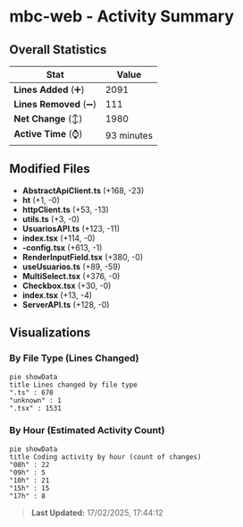 # mbc-web - Activity Summary 

## Overall Statistics

| Stat                   | Value                                                             |
| ---------------------- | ----------------------------------------------------------------- |
| **Lines Added** (➕)   | 2091                                          |
| **Lines Removed** (➖) | 111                                        |
| **Net Change** (↕)    | 1980                |
| **Active Time** (⌚)   | 93 minutes |


## Modified Files
- **AbstractApiClient.ts** (+168, -23)
- **ht** (+1, -0)
- **httpClient.ts** (+53, -13)
- **utils.ts** (+3, -0)
- **UsuariosAPI.ts** (+123, -11)
- **index.tsx** (+114, -0)
- **-config.tsx** (+613, -1)
- **RenderInputField.tsx** (+380, -0)
- **useUsuarios.ts** (+89, -59)
- **MultiSelect.tsx** (+376, -0)
- **Checkbox.tsx** (+30, -0)
- **index.tsx** (+13, -4)
- **ServerAPI.ts** (+128, -0)

## Visualizations

### By File Type (Lines Changed)

```mermaid
pie showData
title Lines changed by file type
".ts" : 670
"unknown" : 1
".tsx" : 1531
```

### By Hour (Estimated Activity Count)

```mermaid
pie showData
title Coding activity by hour (count of changes)
"08h" : 22
"09h" : 5
"10h" : 21
"15h" : 15
"17h" : 8
```


> **Last Updated:** 17/02/2025, 17:44:12